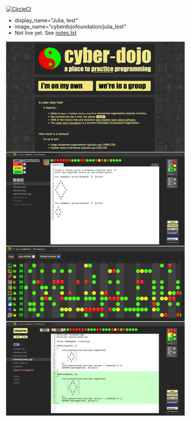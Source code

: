 [![CircleCI](https://circleci.com/gh/cyber-dojo-languages/julia-test.svg?style=svg)](https://circleci.com/gh/cyber-dojo-languages/julia-test)

- display_name="Julia, test"
- image_name="cyberdojofoundation/julia_test"
- Not live yet. See [notes.txt](https://github.com/cyber-dojo/cyber-dojo/blob/master/notes.txt)

![cyber-dojo.org home page](https://github.com/cyber-dojo/cyber-dojo/blob/master/shared/home_page_snapshot.png)
